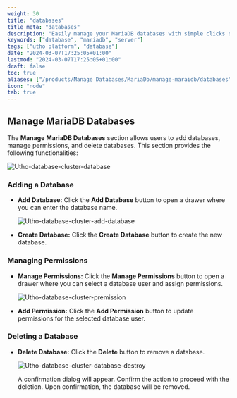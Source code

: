 ```yaml
---
weight: 30
title: "databases"
title_meta: "databases"
description: "Easily manage your MariaDB databases with simple clicks on the Utho platform."
keywords: ["database", "mariadb", "server"]
tags: ["utho platform", "database"]
date: "2024-03-07T17:25:05+01:00"
lastmod: "2024-03-07T17:25:05+01:00"
draft: false
toc: true
aliases: ["/products/Manage Databases/MariaDb/manage-maraidb/databases"]
icon: "node"
tab: true
---
```


## Manage MariaDB Databases

The **Manage MariaDB Databases** section allows users to add databases, manage permissions, and delete databases. This section provides the following functionalities:

![Utho-database-cluster-database](image/Utho-database-cluster-database.png)

### Adding a Database

* **Add Database:** Click the **Add Database** button to open a drawer where you can enter the database name.

  ![Utho-database-cluster-add-database](image/Utho-database-cluster-add-database.png)

* **Create Database:** Click the **Create Database** button to create the new database.

### Managing Permissions

* **Manage Permissions:** Click the **Manage Permissions** button to open a drawer where you can select a database user and assign permissions.

  ![Utho-database-cluster-premission](image/Utho-database-cluster-premission.png)

* **Add Permission:** Click the **Add Permission** button to update permissions for the selected database user.

### Deleting a Database

* **Delete Database:** Click the **Delete** button to remove a database.

  ![Utho-database-cluster-database-destroy](image/Utho-database-cluster-database-destroy.png)

  A confirmation dialog will appear. Confirm the action to proceed with the deletion. Upon confirmation, the database will be removed.
